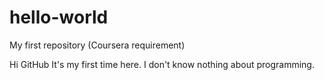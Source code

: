 # hello-world
My first repository (Coursera requirement)

Hi GitHub
It's my first time here. I don't know nothing about programming.

